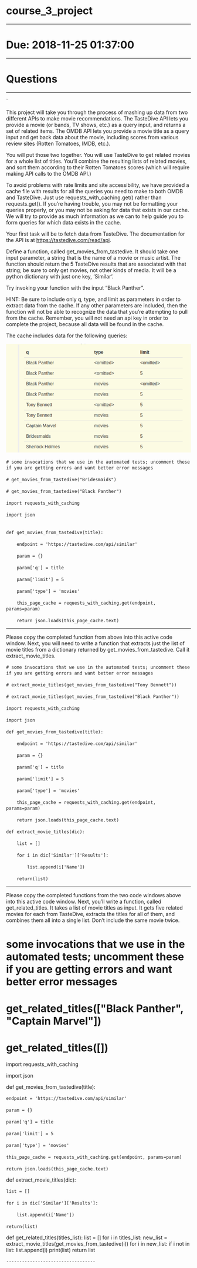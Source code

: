  
# course_3_project

--------------------------------

# Due: 2018-11-25 01:37:00

-------------------------

# Questions

------------------------
`

This project will take you through the process of mashing up data from two different APIs to make movie recommendations. The TasteDive API lets you provide a movie (or bands, TV shows, etc.) as a query input, and returns a set of related items. The OMDB API lets you provide a movie title as a query input and get back data about the movie, including scores from various review sites (Rotten Tomatoes, IMDB, etc.).

You will put those two together. You will use TasteDive to get related movies for a whole list of titles. You’ll combine the resulting lists of related movies, and sort them according to their Rotten Tomatoes scores (which will require making API calls to the OMDB API.)

To avoid problems with rate limits and site accessibility, we have provided a cache file with results for all the queries you need to make to both OMDB and TasteDive. Just use requests_with_caching.get() rather than requests.get(). If you’re having trouble, you may not be formatting your queries properly, or you may not be asking for data that exists in our cache. We will try to provide as much information as we can to help guide you to form queries for which data exists in the cache.

Your first task will be to fetch data from TasteDive. The documentation for the API is at https://tastedive.com/read/api.

Define a function, called get_movies_from_tastedive. It should take one input parameter, a string that is the name of a movie or music artist. The function should return the 5 TasteDive results that are associated with that string; be sure to only get movies, not other kinds of media. It will be a python dictionary with just one key, ‘Similar’.

Try invoking your function with the input “Black Panther”.

HINT: Be sure to include only q, type, and limit as parameters in order to extract data from the cache. If any other parameters are included, then the function will not be able to recognize the data that you’re attempting to pull from the cache. Remember, you will not need an api key in order to complete the project, because all data will be found in the cache.

The cache includes data for the following queries:


![pic1](https://github.com/Pdshende/Python-3-Programming-Specialization/blob/master/picture/Screenshot%20from%202020-07-04%2021-28-56.png)


```
# some invocations that we use in the automated tests; uncomment these if you are getting errors and want better error messages

# get_movies_from_tastedive("Bridesmaids")

# get_movies_from_tastedive("Black Panther")

import requests_with_caching

import json


def get_movies_from_tastedive(title):

    endpoint = 'https://tastedive.com/api/similar'

    param = {}

    param['q'] = title

    param['limit'] = 5

    param['type'] = 'movies'

    this_page_cache = requests_with_caching.get(endpoint, params=param)

    return json.loads(this_page_cache.text)
```
------------------------------------------------------------

Please copy the completed function from above into this active code window. Next, you will need to write a function that extracts just the list of movie titles from a dictionary returned by get_movies_from_tastedive. Call it extract_movie_titles.

```
# some invocations that we use in the automated tests; uncomment these if you are getting errors and want better error messages

# extract_movie_titles(get_movies_from_tastedive("Tony Bennett"))

# extract_movie_titles(get_movies_from_tastedive("Black Panther"))

import requests_with_caching

import json

def get_movies_from_tastedive(title):

    endpoint = 'https://tastedive.com/api/similar'

    param = {}

    param['q'] = title

    param['limit'] = 5

    param['type'] = 'movies'

    this_page_cache = requests_with_caching.get(endpoint, params=param)

    return json.loads(this_page_cache.text)

def extract_movie_titles(dic):

    list = []

    for i in dic['Similar']['Results']:

        list.append(i['Name'])

    return(list)
```

----------------------------------------

Please copy the completed functions from the two code windows above into this active code window. Next, you’ll write a function, called get_related_titles. It takes a list of movie titles as input. It gets five related movies for each from TasteDive, extracts the titles for all of them, and combines them all into a single list. Don’t include the same movie twice.


# some invocations that we use in the automated tests; uncomment these if you are getting errors and want better error messages

# get_related_titles(["Black Panther", "Captain Marvel"])

# get_related_titles([])

import requests_with_caching

import json


def get_movies_from_tastedive(title):

    endpoint = 'https://tastedive.com/api/similar'

    param = {}

    param['q'] = title

    param['limit'] = 5

    param['type'] = 'movies'

    this_page_cache = requests_with_caching.get(endpoint, params=param)

    return json.loads(this_page_cache.text)


def extract_movie_titles(dic):

    list = []

    for i in dic['Similar']['Results']:

        list.append(i['Name'])

    return(list)


def get_related_titles(titles_list):
    list = []
    for i in titles_list:
        new_list = extract_movie_titles(get_movies_from_tastedive(i))
        for i in new_list:
            if i not in list:
                list.append(i)
    print(list)
    return list
 ```
----------------------------------

